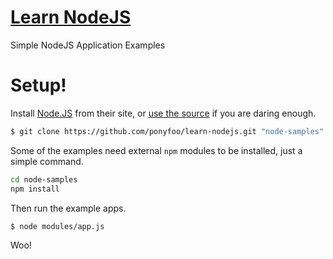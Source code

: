 [Learn NodeJS](blog.ponyfoo.com/2013/07/12/teach-yourself-nodejs-in-10-steps "Teach Yourself NodeJS in 10 Steps")
============

Simple NodeJS Application Examples


# Setup!

Install [Node.JS](http://nodejs.org/) from their site, or [use the source](http://howtonode.org/how-to-install-nodejs) if you are daring enough.

```bash
$ git clone https://github.com/ponyfoo/learn-nodejs.git "node-samples"
```

Some of the examples need external `npm` modules to be installed, just a simple command.

```bash
cd node-samples
npm install
```

Then run the example apps.

```bash
$ node modules/app.js
```

Woo!
